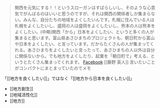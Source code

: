 
> 関西を元気にする！！というスローガンはすばらしいし、そのような心意気でがんばるのはいいと思うのですが、それは関西の関係者しか集まらない。みんな、自分たちの地域をよくしたいんです。札幌に住んでいる人は札幌をよくしたいし、盛岡の人は盛岡をよくしたいし、熊本の人は熊本をよくしたい。(中略)関西「から」日本をよくしたい、というと多くの人が集まると思います。富山県あさひまちのプロジェクトも、朝日町から富山や日本をよくしたい、と言っています。だからたくさんの人が集まってくれる。あさひまちをよくしたいと言ったって、あさひまちの人以外は自分に関係ないから。でも地方をよくしたり、起業を「朝日町で」考える、というとたくさん集まってくれます。
[Facebook](https://www.facebook.com/hideto.fujino/posts/10159225807743438) [[藤野 英人]]
言いたいことがコンパクトにまとまっていたのでメモ

「[[地方を良くしたい]]」ではなく「[[地方から日本を良くしたい]]」
- [[地方創生]]
- [[地域活性化]]
- [[地方]]
